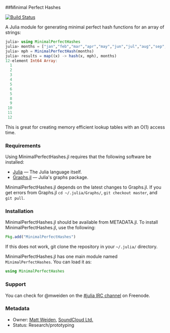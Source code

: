 ##Minimal Perfect Hashes

[![Build Status](https://travis-ci.org/soundcloud/MinimalPerfectHashes.jl.png)](https://travis-ci.org/soundcloud/MinimalPerfectHashes.jl)

A Julia module for generating minimal perfect hash functions for an array of strings:
```julia
julia> using MinimalPerfectHashes
julia> months = ["jan","feb","mar","apr","may","jun","jul","aug","sep","oct","nov","dec"]
julia> mph = MinimalPerfectHash(months)
julia> results = map((x) -> hash(x, mph), months)
12-element Int64 Array:
  1
  2
  3
  4
  5
  6
  5
  8
  9
 10
 11
 12
```
This is great for creating memory efficient lookup tables with an O(1) access time.

### Requirements

Using MinimalPerfectHashes.jl requires that the following software be installed:

- [Julia](https://github.com/JuliaLang/julia) — The Julia language itself.
- [Graphs.jl](https://github.com/JuliaLang/Graphs.jl) — Julia's graphs package.

MinimalPerfectHashes.jl depends on the latest changes to Graphs.jl. If you get errors from Graphs.jl ```cd ~/.julia/Graphs/```, ```git checkout master```, and ```git pull```.

### Installation

MinimalPerfectHashes.jl should be available from METADATA.jl. To install MinimalPerfectHashes.jl, use the following:

```julia
Pkg.add("MinimalPerfectHashes")
```

If this does not work, git clone the repository in your ```~/.julia/``` directory.

MinimalPerfectHashes.jl has one main module named `MinimalPerfectHashes`. You can load it as:

```julia
using MinimalPerfectHashes
```

### Support

You can check for @mweiden on the [#julia IRC channel](http://webchat.freenode.net/?channels=julia) on Freenode.

### Metadata

  * Owner: [Matt Weiden](https://github.com/mweiden), [SoundCloud Ltd.](http://soundcloud.com)
  * Status: Research/prototyping
